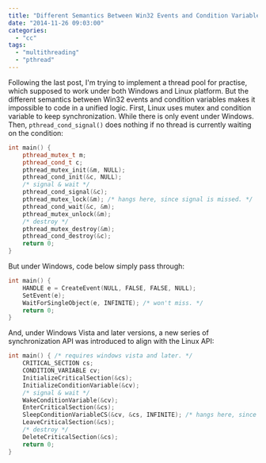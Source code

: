 ```yaml
---
title: "Different Semantics Between Win32 Events and Condition Variables"
date: "2014-11-26 09:03:00"
categories: 
  - "cc"
tags: 
  - "multithreading"
  - "pthread"
---
```


Following the last post, I'm trying to implement a thread pool for practise, which supposed to work under both Windows and Linux platform. But the different semantics between Win32 events and condition variables makes it impossible to code in a unified logic. First, Linux uses mutex and condition variable to keep synchronization. While there is only event under Windows. Then, `pthread_cond_signal()` does nothing if no thread is currently waiting on the condition:

```cpp
int main() {
    pthread_mutex_t m;
    pthread_cond_t c;
    pthread_mutex_init(&m, NULL);
    pthread_cond_init(&c, NULL);
    /* signal & wait */
    pthread_cond_signal(&c);
    pthread_mutex_lock(&m); /* hangs here, since signal is missed. */
    pthread_cond_wait(&c, &m);
    pthread_mutex_unlock(&m);
    /* destroy */
    pthread_mutex_destroy(&m);
    pthread_cond_destroy(&c);
    return 0;
}
```

But under Windows, code below simply pass through:

```cpp
int main() {
    HANDLE e = CreateEvent(NULL, FALSE, FALSE, NULL);
    SetEvent(e);
    WaitForSingleObject(e, INFINITE); /* won't miss. */
    return 0;
}
```

And, under Windows Vista and later versions, a new series of synchronization API was introduced to align with the Linux API:

```cpp
int main() { /* requires windows vista and later. */
    CRITICAL_SECTION cs;
    CONDITION_VARIABLE cv;
    InitializeCriticalSection(&cs);
    InitializeConditionVariable(&cv);
    /* signal & wait */
    WakeConditionVariable(&cv);
    EnterCriticalSection(&cs);
    SleepConditionVariableCS(&cv, &cs, INFINITE); /* hangs here, since signal is missed. */
    LeaveCriticalSection(&cs);
    /* destroy */
    DeleteCriticalSection(&cs);
    return 0;
}
```
